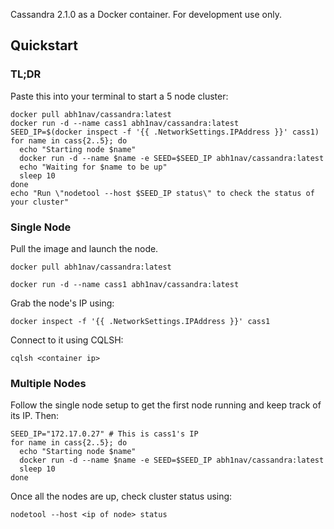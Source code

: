 Cassandra 2.1.0 as a Docker container. For development use only.  

## Quickstart

### TL;DR

Paste this into your terminal to start a 5 node cluster:  

```
docker pull abh1nav/cassandra:latest
docker run -d --name cass1 abh1nav/cassandra:latest
SEED_IP=$(docker inspect -f '{{ .NetworkSettings.IPAddress }}' cass1)
for name in cass{2..5}; do
  echo "Starting node $name"
  docker run -d --name $name -e SEED=$SEED_IP abh1nav/cassandra:latest
  echo "Waiting for $name to be up"
  sleep 10
done
echo "Run \"nodetool --host $SEED_IP status\" to check the status of your cluster"

```

### Single Node
Pull the image and launch the node.  
  
```
docker pull abh1nav/cassandra:latest

docker run -d --name cass1 abh1nav/cassandra:latest
```
  
Grab the node's IP using:  
  
```
docker inspect -f '{{ .NetworkSettings.IPAddress }}' cass1
```
  
Connect to it using CQLSH:  
  
```
cqlsh <container ip>
```
  
### Multiple Nodes
  
Follow the single node setup to get the first node running and keep track of its IP. Then:  
  
```
SEED_IP="172.17.0.27" # This is cass1's IP
for name in cass{2..5}; do
  echo "Starting node $name"
  docker run -d --name $name -e SEED=$SEED_IP abh1nav/cassandra:latest
  sleep 10
done
```
  
Once all the nodes are up, check cluster status using:  
  
```
nodetool --host <ip of node> status
```
